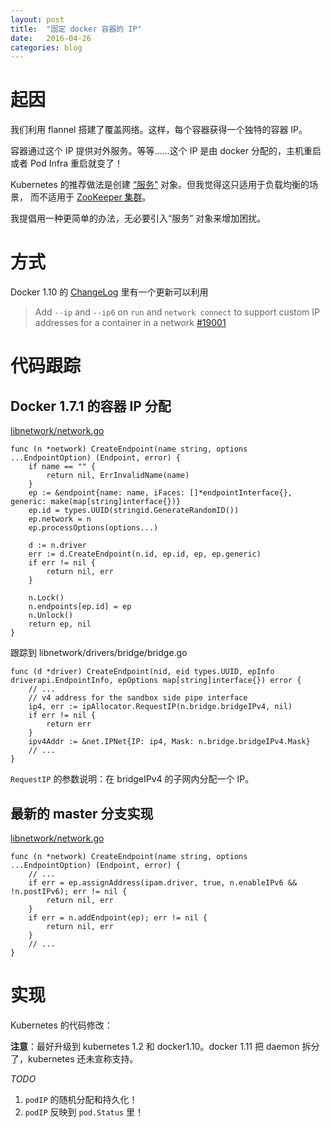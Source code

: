 ```yaml
---
layout: post
title:  "固定 docker 容器的 IP"
date:   2016-04-26
categories: blog
---
```


# 起因

我们利用 flannel 搭建了覆盖网络。这样，每个容器获得一个独特的容器 IP。

容器通过这个 IP 提供对外服务。等等……这个 IP 是由 docker 分配的，主机重启或者 Pod Infra 重启就变了！

Kubernetes 的推荐做法是创建 [“服务”](http://kubernetes.io/docs/user-guide/services/) 对象。但我觉得这只适用于负载均衡的场景，
而不适用于 [ZooKeeper 集群](https://github.com/kubernetes/kubernetes/issues/260)。

我提倡用一种更简单的办法，无必要引入“服务” 对象来增加困扰。

# 方式

Docker 1.10 的 [ChangeLog](https://github.com/docker/docker/blob/master/CHANGELOG.md) 里有一个更新可以利用

> Add `--ip` and `--ip6` on `run` and `network connect` to support custom IP addresses for a container in a network
> [#19001](https://github.com/docker/docker/pull/19001)

# 代码跟踪

## Docker 1.7.1 的容器 IP 分配

[libnetwork/network.go](https://github.com/docker/docker/blob/v1.7.1/vendor/src/github.com/docker/libnetwork/network.go)

```golang
func (n *network) CreateEndpoint(name string, options ...EndpointOption) (Endpoint, error) {
    if name == "" {
        return nil, ErrInvalidName(name)
    }
    ep := &endpoint{name: name, iFaces: []*endpointInterface{}, generic: make(map[string]interface{})}
    ep.id = types.UUID(stringid.GenerateRandomID())
    ep.network = n
    ep.processOptions(options...)

    d := n.driver
    err := d.CreateEndpoint(n.id, ep.id, ep, ep.generic)
    if err != nil {
        return nil, err
    }

    n.Lock()
    n.endpoints[ep.id] = ep
    n.Unlock()
    return ep, nil
}
```

跟踪到 libnetwork/drivers/bridge/bridge.go

```golang
func (d *driver) CreateEndpoint(nid, eid types.UUID, epInfo driverapi.EndpointInfo, epOptions map[string]interface{}) error {
    // ...
    // v4 address for the sandbox side pipe interface
    ip4, err := ipAllocator.RequestIP(n.bridge.bridgeIPv4, nil)
    if err != nil {
        return err
    }
    ipv4Addr := &net.IPNet{IP: ip4, Mask: n.bridge.bridgeIPv4.Mask}
    // ...
}
```

`RequestIP` 的参数说明：在 bridgeIPv4 的子网内分配一个 IP。

## 最新的 master 分支实现

[libnetwork/network.go](https://github.com/docker/docker/blob/master/vendor/src/github.com/docker/libnetwork/network.go)

```golang
func (n *network) CreateEndpoint(name string, options ...EndpointOption) (Endpoint, error) {
    // ...
    if err = ep.assignAddress(ipam.driver, true, n.enableIPv6 && !n.postIPv6); err != nil {
        return nil, err
    }
    if err = n.addEndpoint(ep); err != nil {
        return nil, err
    }
    // ...
}
```

# 实现

Kubernetes 的代码修改：

**注意**：最好升级到 kubernetes 1.2 和 docker1.10。docker 1.11 把 daemon 拆分了，kubernetes 还未宣称支持。

*TODO*

1. `podIP` 的随机分配和持久化！
1. `podIP` 反映到 `pod.Status` 里！

